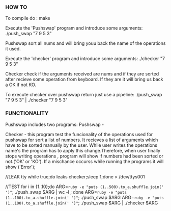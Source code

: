 <h3>HOW TO</h3>
To compile do : make

<p>Execute the 'Pushswap' program and introduce some arguments: ./push_swap "7 9 5 3"</p>
Pushswap sort all nums and will bring youu back the name of the operations it used.

<p>Execute the 'checker' program and introduce some arguments: ./checker "7 9 5 3" </p>
Checker check if the arguments received are nums and if they are sorted after recieve some operation from keyboard. If they are it will bring us back a OK if not KO.

<p>To execute checker over pushswap return just use a pipeline:  ./push_swap "7 9 5 3" | ./checker "7 9 5 3"</p>

<h3>FUNCTIONALITY</h3>
Pushswap includes two programs:
Pushswap - 

Checker - this program test the funcionality of the operations used for pushswap for sort a list of numbers.
It recieves a list of arguments which have to be sorted manually by the user. While user writes the operations name's
the program has to apply this change.Therefore, when user finally stops writing operations , program will show if numbers had been sorted or not.('OK' or 'KO'). If a mischance occurss while running the programs it will show ('Error');

//LEAK
tty
while true;do leaks checker;sleep 1;done > /dev/ttys001

//TEST
for i in {1..10};do ARG=`ruby -e "puts (1..500).to_a.shuffle.join(' ')"`; ./push_swap $ARG | wc -l ; done
ARG=`ruby -e "puts (1..100).to_a.shuffle.join(' ')"`; ./push_swap $ARG
ARG=`ruby -e "puts (1..100).to_a.shuffle.join(' ')"`; ./push_swap $ARG | ./checker $ARG